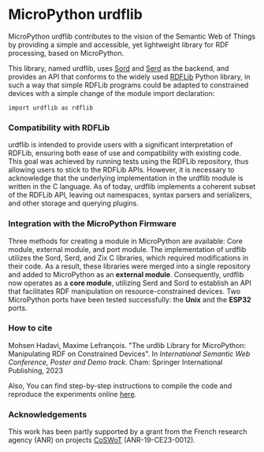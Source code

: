 # MicroPython urdflib

MicroPython urdflib contributes to the vision of the Semantic Web of Things by providing a simple
and accessible, yet lightweight library for RDF processing, based on MicroPython.

This library, named urdflib, uses [Sord](https://github.com/drobilla/sord) and
[Serd](https://github.com/drobilla/serd) as the backend, and provides an API that
conforms to the widely used [RDFLib](https://github.com/rdfLib/rdflib/) Python library,
in such a way that simple RDFLib programs could be adapted to constrained devices with
a simple change of the module import declaration:

```
import urdflib as rdflib
```

### Compatibility with RDFLib

urdflib is intended to provide users with a significant interpretation of RDFLib,
ensuring both ease of use and compatibility with existing code. This goal was achieved
by running tests using the RDFLib repository, thus allowing users to stick to the
RDFLib APIs. However, it is necessary to acknowledge that the underlying implementation
in the urdflib module is written in the C language. As of today, urdflib implements a 
coherent subset of the RDFLib API, leaving out namespaces, syntax parsers and
serializers, and other storage and querying plugins.

### Integration with the MicroPython Firmware

Three methods for creating a module in MicroPython are available: Core module, external
module, and port module. The implementation of urdflib utilizes the Sord, Serd, and Zix
C libraries, which required modifications in their code. As a result, these libraries
were merged into a single repository and added to MicroPython as an **external module**. 
Consequently, urdflib now operates as a **core module**, utilizing Serd and Sord to 
establish an API that facilitates RDF manipulation on resource-constrained devices. Two
MicroPython ports have been tested successfully: the **Unix** and the **ESP32** ports.

### How to cite

Mohsen Hadavi, Maxime Lefrançois. "The urdlib Library for MicroPython: Manipulating RDF on Constrained Devices". In _International Semantic Web Conference, Poster and Demo track_. Cham: Springer International Publishing, 2023

Also, You can find step-by-step instructions to compile the code and reproduce the experiments online [here](https://github.com/moh3nhadavi/micropython-urdflib-iswc2023/).

### Acknowledgements

This work has been partly supported by a grant from the French research agency (ANR) on projects [CoSWoT](https://coswot.gitlab.io/) (ANR-19-CE23-0012). 

